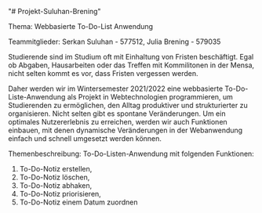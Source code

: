 "# Projekt-Suluhan-Brening" 

Thema: Webbasierte To-Do-List Anwendung

Teammitglieder: Serkan Suluhan - 577512, Julia Brening - 579035


Studierende sind im Studium oft mit Einhaltung von Fristen beschäftigt. Egal ob Abgaben, Hausarbeiten oder das Treffen mit Kommilitonen in der Mensa,
nicht selten kommt es vor, dass Fristen vergessen werden.

Daher werden wir im Wintersemester 2021/2022 eine webbasierte To-Do-Liste-Anwendung als Projekt in Webtechnologien programmieren, um Studierenden zu ermöglichen, den Alltag produktiver und strukturierter zu organisieren. 
Nicht selten gibt es spontane Veränderungen. 
Um ein optimales Nutzererlebnis zu erreichen, werden wir auch Funktionen einbauen, mit denen dynamische Veränderungen in der Webanwendung einfach und schnell umgesetzt werden können.

Themenbeschreibung: To-Do-Listen-Anwendung mit folgenden Funktionen:


1. To-Do-Notiz erstellen,
2. To-Do-Notiz löschen,
3. To-Do-Notiz abhaken,
4. To-Do-Notiz priorisieren,
5. To-Do-Notiz einem Datum zuordnen